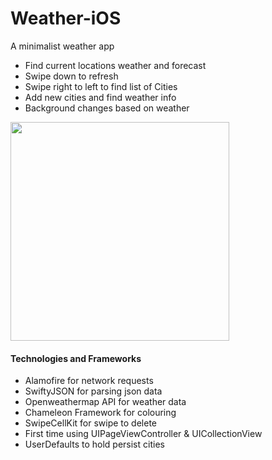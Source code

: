 # Weather-iOS

A minimalist weather app 
- Find current locations weather and forecast
- Swipe down to refresh
- Swipe right to left to find list of Cities
- Add new cities and find weather info
- Background changes based on weather

<img src="https://media.giphy.com/media/1dOJaSz4ONFTfV8dZv/giphy.gif" width=350>

<h4> Technologies and Frameworks </h4>

- Alamofire for network requests
- SwiftyJSON for parsing json data
- Openweathermap API for weather data
- Chameleon Framework for colouring
- SwipeCellKit for swipe to delete
- First time using UIPageViewController & UICollectionView
- UserDefaults to hold persist cities
